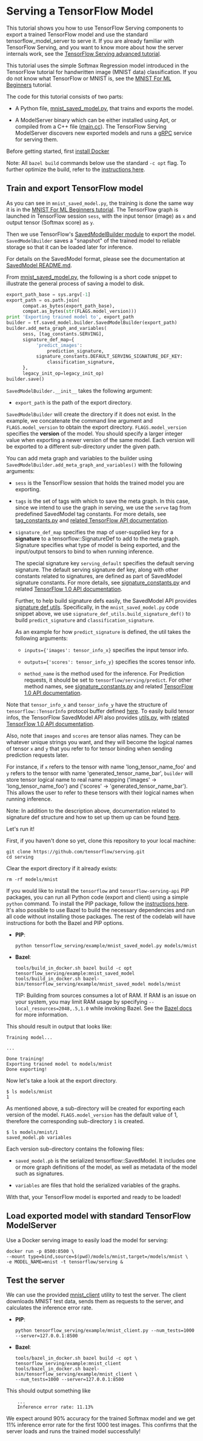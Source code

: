 # Serving a TensorFlow Model

This tutorial shows you how to use TensorFlow Serving components to export a
trained TensorFlow model and use the standard tensorflow_model_server to serve
it. If you are already familiar with TensorFlow Serving, and you want to know
more about how the server internals work, see the
[TensorFlow Serving advanced tutorial](serving_advanced.md).

This tutorial uses the simple Softmax Regression model introduced in the
TensorFlow tutorial for handwritten image (MNIST data) classification. If you
do not know what TensorFlow or MNIST is, see the
[MNIST For ML Beginners](http://www.tensorflow.org/tutorials/mnist/beginners/index.html#mnist-for-ml-beginners)
tutorial.

The code for this tutorial consists of two parts:

*   A Python file,
    [mnist_saved_model.py](https://github.com/tensorflow/serving/tree/master/tensorflow_serving/example/mnist_saved_model.py),
    that trains and exports the model.

*   A ModelServer binary which can be either installed using Apt, or compiled
    from a C++ file
    ([main.cc](https://github.com/tensorflow/serving/tree/master/tensorflow_serving/model_servers/main.cc)).
    The TensorFlow Serving ModelServer discovers new exported models and runs a
    [gRPC](http://www.grpc.io) service for serving them.

Before getting started, first [install Docker](docker.md#installing-docker)

Note: All `bazel build` commands below use the standard `-c opt` flag. To
further optimize the build, refer to the
[instructions here](setup.md#optimized-build).

## Train and export TensorFlow model

As you can see in `mnist_saved_model.py`, the training is done the same way it
is in the
[MNIST For ML Beginners tutorial](https://www.tensorflow.org/get_started/mnist/beginners).
The TensorFlow graph is launched in TensorFlow session `sess`, with the input
tensor (image) as `x` and output tensor (Softmax score) as `y`.

Then we use TensorFlow's [SavedModelBuilder module](https://github.com/tensorflow/tensorflow/blob/master/tensorflow/python/saved_model/builder.py)
to export the model. `SavedModelBuilder` saves a "snapshot" of the trained model
to reliable storage so that it can be loaded later for inference.

For details on the SavedModel format, please see the documentation at
[SavedModel README.md](https://github.com/tensorflow/tensorflow/blob/master/tensorflow/python/saved_model/README.md).

From [mnist_saved_model.py](https://github.com/tensorflow/serving/tree/master/tensorflow_serving/example/mnist_saved_model.py),
the following is a short code snippet to illustrate the general process of
saving a model to disk.

```python
export_path_base = sys.argv[-1]
export_path = os.path.join(
      compat.as_bytes(export_path_base),
      compat.as_bytes(str(FLAGS.model_version)))
print 'Exporting trained model to', export_path
builder = tf.saved_model.builder.SavedModelBuilder(export_path)
builder.add_meta_graph_and_variables(
      sess, [tag_constants.SERVING],
      signature_def_map={
           'predict_images':
               prediction_signature,
           signature_constants.DEFAULT_SERVING_SIGNATURE_DEF_KEY:
               classification_signature,
      },
      legacy_init_op=legacy_init_op)
builder.save()
```

`SavedModelBuilder.__init__` takes the following argument:

* `export_path` is the path of the export directory.

`SavedModelBuilder` will create the directory if it does not exist. In the
example, we concatenate the command line argument and `FLAGS.model_version` to
obtain the export directory. `FLAGS.model_version` specifies the **version** of
the model. You should specify a larger integer value when exporting a newer
version of the same model. Each version will be exported to a different
sub-directory under the given path.

You can add meta graph and variables to the builder using
`SavedModelBuilder.add_meta_graph_and_variables()` with the following arguments:

* `sess` is the TensorFlow session that holds the trained model you are
  exporting.

* `tags` is the set of tags with which to save the meta graph. In this case,
  since we intend to use the graph in serving, we use the `serve` tag from
  predefined SavedModel tag constants. For more details, see [tag_constants.py](https://github.com/tensorflow/tensorflow/blob/master/tensorflow/python/saved_model/tag_constants.py)
  and [related TensorFlow API documentation](https://www.tensorflow.org/api_docs/python/tf/saved_model/tag_constants).

* `signature_def_map` specifies the map of user-supplied key for a
  **signature** to a tensorflow::SignatureDef to add to the meta graph.
  Signature specifies what type of model is being exported, and the
  input/output tensors to bind to when running inference.

  The special signature key `serving_default` specifies the default serving
  signature. The default serving signature def key, along with other constants
  related to signatures, are defined as part of SavedModel signature constants.
  For more details, see [signature_constants.py](https://github.com/tensorflow/tensorflow/blob/master/tensorflow/python/saved_model/signature_constants.py)
  and related [TensorFlow 1.0 API documentation](https://www.tensorflow.org/api_docs/python/tf/saved_model/signature_constants).

  Further, to help build signature defs easily, the SavedModel API provides
  [signature def utils](https://www.tensorflow.org/api_docs/python/tf/saved_model/signature_def_utils).
  Specifically, in the `mnist_saved_model.py` code snippet above, we use
  `signature_def_utils.build_signature_def()` to build `predict_signature` and
  `classification_signature`.

  As an example for how `predict_signature` is defined, the util takes the
  following arguments:

  * `inputs={'images': tensor_info_x}` specifies the input tensor info.

  * `outputs={'scores': tensor_info_y}` specifies the scores tensor info.

  * `method_name` is the method used for the inference. For Prediction
     requests, it should be set to `tensorflow/serving/predict`. For other
     method names, see [signature_constants.py](https://github.com/tensorflow/tensorflow/blob/master/tensorflow/python/saved_model/signature_constants.py)
     and related [TensorFlow 1.0 API documentation](https://www.tensorflow.org/api_docs/python/tf/saved_model/signature_constants).


Note that `tensor_info_x` and `tensor_info_y` have the structure of
`tensorflow::TensorInfo` protocol buffer defined [here](https://github.com/tensorflow/tensorflow/blob/master/tensorflow/core/protobuf/meta_graph.proto).
To easily build tensor infos, the TensorFlow SavedModel API also provides
[utils.py](https://github.com/tensorflow/tensorflow/blob/master/tensorflow/python/saved_model/utils.py),
with [related TensorFlow 1.0 API documentation](https://www.tensorflow.org/api_docs/python/tf/saved_model/utils).

Also, note that `images` and `scores` are tensor alias names. They can be
whatever unique strings you want, and they will become the logical names
of tensor `x` and `y` that you refer to for tensor binding when sending
prediction requests later.

For instance, if `x` refers to the tensor with name 'long_tensor_name_foo' and
`y` refers to the tensor with name 'generated_tensor_name_bar', `builder` will
store tensor logical name to real name mapping ('images' ->
'long_tensor_name_foo') and ('scores' -> 'generated_tensor_name_bar').  This
allows the user to refer to these tensors with their logical names when
running inference.

Note: In addition to the description above, documentation related to signature
def structure and how to set up them up can be found [here](signature_defs.md).

Let's run it!

First, if you haven't done so yet, clone this repository to your local machine:

```shell
git clone https://github.com/tensorflow/serving.git
cd serving
```

Clear the export directory if it already exists:

```shell
rm -rf models/mnist
```

If you would like to install the `tensorflow` and `tensorflow-serving-api` PIP
packages, you can run all Python code (export and client) using a simple
`python` command. To install the PIP package, follow the
[instructions here](setup.md#tensorflow-serving-python-api-pip-package). It's
also possible to use Bazel to build the necessary dependencies and run all code
without installing those packages. The rest of the codelab will have
instructions for both the Bazel and PIP options.

*   **PIP**:

    ```shell
    python tensorflow_serving/example/mnist_saved_model.py models/mnist
    ```

*   **Bazel**:

    ```shell
    tools/build_in_docker.sh bazel build -c opt tensorflow_serving/example:mnist_saved_model
    tools/build_in_docker.sh bazel-bin/tensorflow_serving/example/mnist_saved_model models/mnist
    ```

    TIP: Building from sources consumes a lot of RAM. If RAM is an issue on your
    system, you may limit RAM usage by specifying
    `--local_resources=2048,.5,1.0` while invoking Bazel. See the
    [Bazel docs](https://docs.bazel.build/versions/master/user-manual.html#flag--local_resources)
    for more information.

This should result in output that looks like:

```console
Training model...

...

Done training!
Exporting trained model to models/mnist
Done exporting!
```

Now let's take a look at the export directory.

```console
$ ls models/mnist
1
```

As mentioned above, a sub-directory will be created for exporting each version
of the model. `FLAGS.model_version` has the default value of 1, therefore
the corresponding sub-directory `1` is created.

```console
$ ls models/mnist/1
saved_model.pb variables
```

Each version sub-directory contains the following files:

  * `saved_model.pb` is the serialized tensorflow::SavedModel. It includes
  one or more graph definitions of the model, as well as metadata of the
  model such as signatures.

  * `variables` are files that hold the serialized variables of the graphs.

With that, your TensorFlow model is exported and ready to be loaded!

## Load exported model with standard TensorFlow ModelServer

Use a Docker serving image to easily load the model for serving:

```shell
docker run -p 8500:8500 \
--mount type=bind,source=$(pwd)/models/mnist,target=/models/mnist \
-e MODEL_NAME=mnist -t tensorflow/serving &
```

## Test the server

We can use the provided
[mnist_client](https://github.com/tensorflow/serving/tree/master/tensorflow_serving/example/mnist_client.py)
utility to test the server. The client downloads MNIST test data, sends them as
requests to the server, and calculates the inference error rate.

*   **PIP**:

    ```shell
    python tensorflow_serving/example/mnist_client.py --num_tests=1000 --server=127.0.0.1:8500
    ```

*   **Bazel**:

    ```shell
    tools/bazel_in_docker.sh bazel build -c opt \
    tensorflow_serving/example:mnist_client
    tools/bazel_in_docker.sh bazel-bin/tensorflow_serving/example/mnist_client \
    --num_tests=1000 --server=127.0.0.1:8500
    ```

This should output something like

```console
    ...
    Inference error rate: 11.13%
```

We expect around 90% accuracy for the trained Softmax model and we get 11%
inference error rate for the first 1000 test images. This confirms that the
server loads and runs the trained model successfully!
